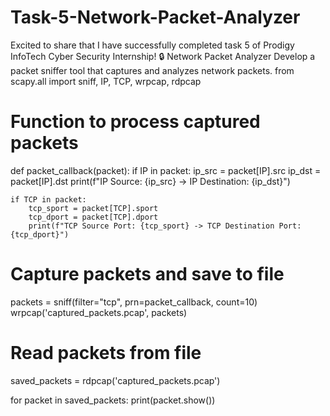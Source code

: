# Task-5-Network-Packet-Analyzer
Excited to share that I have successfully completed task 5 of Prodigy InfoTech Cyber Security Internship!  🔒 Network Packet Analyzer  Develop a packet sniffer tool that captures and analyzes network packets.
from scapy.all import sniff, IP, TCP, wrpcap, rdpcap

# Function to process captured packets
def packet_callback(packet):
    if IP in packet:
        ip_src = packet[IP].src
        ip_dst = packet[IP].dst
        print(f"IP Source: {ip_src} -> IP Destination: {ip_dst}")
        
    if TCP in packet:
        tcp_sport = packet[TCP].sport
        tcp_dport = packet[TCP].dport
        print(f"TCP Source Port: {tcp_sport} -> TCP Destination Port: {tcp_dport}")

# Capture packets and save to file
packets = sniff(filter="tcp", prn=packet_callback, count=10)
wrpcap('captured_packets.pcap', packets)

# Read packets from file
saved_packets = rdpcap('captured_packets.pcap')

for packet in saved_packets:
    print(packet.show())

